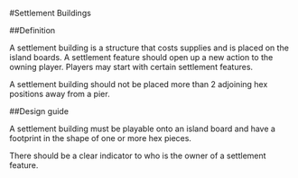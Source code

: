 #Settlement Buildings

##Definition

A settlement building is a structure that costs supplies and is placed on the island boards. A settlement feature should open
up a new action to the owning player. Players may start with certain settlement features.

A settlement building should not be placed more than 2 adjoining hex positions away from a pier.

##Design guide

A settlement building must be playable onto an island board and have a footprint in the shape of one or more hex pieces.

There should be a clear indicator to who is the owner of a settlement feature.
